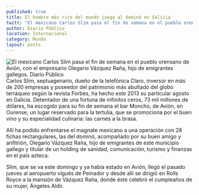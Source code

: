 ```yaml
---
published: true
title: El hombre más rico del mundo juega al dominó en Galicia
twitt: "El mexicano Carlos Slim pasa el fin de semana en el pueblo orensano de Avión, con el empresario Olegario Vázquez Raña, hijo de emigrantes gallegos."
author: Diario Público
location: Internacional
category: Mundo
layout: posts
---
```


![El mexicano Carlos Slim pasa el fin de semana en el pueblo orensano de Avión, con el empresario Olegario Vázquez Raña, hijo de emigrantes gallegos. Diario Público](http://i.imgur.com/kZHshBnm.jpg)Carlos Slim, septuagenario, dueño de la telefónica Claro, inversor en más de 200 empresas y poseedor del patrimonio más abultado del globo terráqueo según la revista Forbes, ha hecho este 2013 su particular agosto en Galicia. Detentador de una fortuna de infinitos ceros, 73 mil millones de dólares, ha escogido para su fin de semana el bar Moncho, de Avión, en Ourense, un lugar reservado para la tertulia, que se promociona por el buen vino y su especialidad culinaria: las carnes a la brasa.

Allí ha podido enfrentarse el magnate mexicano a una operación con 28 fichas rectangulares, las del dominó, acompañado por su buen amigo y anfitrión, Olegario Vázquez Raña, hijo de emigrantes de este municipio gallego y titular de un holding de sanidad, comunicación, turismo y finanzas en el país azteca.

Slim, que se va este domingo y ya había estado en Avión, llegó el pasado jueves al aeropuerto vigués de Peinador y desde allí se dirigió en Rolls Royce a la mansión de Vázquez Raña, donde éste celebró el cumpleaños de su mujer, Ángeles Aldir.
